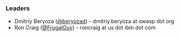 ### Leaders
* Dmitriy Beryoza ([@beryozad](https://github.com/beryozad)) - dmitriy.beryoza at owasp dot org
* Ron Craig ([@FrugalGuy](https://github.com/FrugalGuy)) - roncraig at us dot ibm dot com
